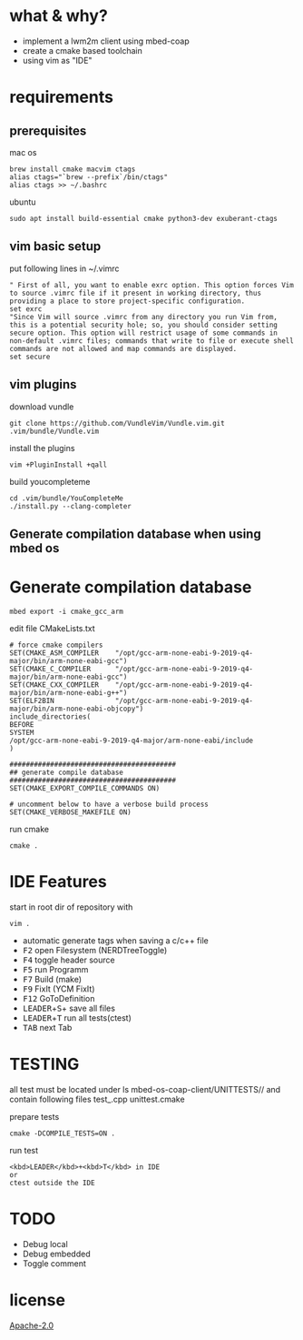 # what & why?

* implement a lwm2m client using mbed-coap
* create a cmake based toolchain
* using vim as "IDE"

# requirements

## prerequisites

mac os
~~~
brew install cmake macvim ctags
alias ctags="`brew --prefix`/bin/ctags"
alias ctags >> ~/.bashrc
~~~

ubuntu
~~~
sudo apt install build-essential cmake python3-dev exuberant-ctags
~~~

## vim basic setup

put following lines in ~/.vimrc
~~~
" First of all, you want to enable exrc option. This option forces Vim to source .vimrc file if it present in working directory, thus providing a place to store project-specific configuration.
set exrc
"Since Vim will source .vimrc from any directory you run Vim from, this is a potential security hole; so, you should consider setting secure option. This option will restrict usage of some commands in non-default .vimrc files; commands that write to file or execute shell commands are not allowed and map commands are displayed.
set secure
~~~

## vim plugins

download vundle
~~~
git clone https://github.com/VundleVim/Vundle.vim.git .vim/bundle/Vundle.vim
~~~

install the plugins
~~~
vim +PluginInstall +qall
~~~

build youcompleteme
~~~
cd .vim/bundle/YouCompleteMe
./install.py --clang-completer
~~~

## Generate compilation database when using mbed os

# Generate compilation database

~~~
mbed export -i cmake_gcc_arm
~~~

edit file CMakeLists.txt
~~~
# force cmake compilers
SET(CMAKE_ASM_COMPILER    "/opt/gcc-arm-none-eabi-9-2019-q4-major/bin/arm-none-eabi-gcc")
SET(CMAKE_C_COMPILER      "/opt/gcc-arm-none-eabi-9-2019-q4-major/bin/arm-none-eabi-gcc")
SET(CMAKE_CXX_COMPILER    "/opt/gcc-arm-none-eabi-9-2019-q4-major/bin/arm-none-eabi-g++")
SET(ELF2BIN               "/opt/gcc-arm-none-eabi-9-2019-q4-major/bin/arm-none-eabi-objcopy")
include_directories(
BEFORE
SYSTEM
/opt/gcc-arm-none-eabi-9-2019-q4-major/arm-none-eabi/include
)

#########################################
## generate compile database
#########################################
SET(CMAKE_EXPORT_COMPILE_COMMANDS ON)

# uncomment below to have a verbose build process
SET(CMAKE_VERBOSE_MAKEFILE ON)
~~~

run cmake
~~~
cmake .
~~~

# IDE Features

start in root dir of repository with
~~~
vim .
~~~

* automatic generate tags when saving a c/c++ file
* <kbd>F2</kbd> open Filesystem (NERDTreeToggle)
* <kbd>F4</kbd> toggle header source
* <kbd>F5</kbd> run Programm
* <kbd>F7</kbd> Build (make)
* <kbd>F9</kbd> FixIt (YCM FixIt)
* <kbd>F12</kbd>  GoToDefinition
* <kbd>LEADER</kbd>+<kbd>S</kbd>+ save all files
* <kbd>LEADER</kbd>+<kbd>T</kbd> run all tests(ctest)
* <kbd>TAB</kbd> next Tab

# TESTING

all test must be located under ls mbed-os-coap-client/UNITTESTS/<testgroup>/<testname>
and contain following files
test_<testname>.cpp
unittest.cmake

prepare tests
~~~
cmake -DCOMPILE_TESTS=ON .
~~~

run test
~~~
<kbd>LEADER</kbd>+<kbd>T</kbd> in IDE
or
ctest outside the IDE
~~~

# TODO

* Debug local
* Debug embedded
* Toggle comment

# license

[Apache-2.0](https://www.apache.org/licenses/LICENSE-2.0.txt)

